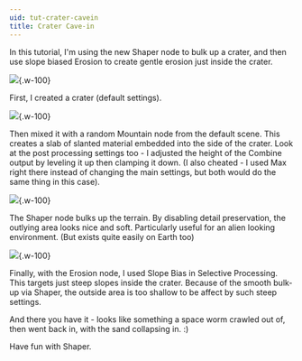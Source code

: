 ```yaml
---
uid: tut-crater-cavein
title: Crater Cave-in
---
```


In this tutorial, I'm using the new Shaper node to bulk up a crater, and then use slope biased Erosion to create gentle erosion just inside the crater.

![](/images/tut/Crater-1.jpg){.w-100}

First, I created a crater (default settings).

![](/images/tut/Crater-2.jpg){.w-100}

Then mixed it with a random Mountain node from the default scene. This creates a slab of slanted material embedded into the side of the crater. Look at the post processing settings too - I adjusted the height of the Combine output by leveling it up then clamping it down. (I also cheated - I used Max right there instead of changing the main settings, but both would do the same thing in this case).

![](/images/tut/Crater-3.jpg){.w-100}

The Shaper node bulks up the terrain. By disabling detail preservation, the outlying area looks nice and soft. Particularly useful for an alien looking environment. (But exists quite easily on Earth too)

![](/images/tut/Crater-4.jpg){.w-100}

Finally, with the Erosion node, I used Slope Bias in Selective Processing. This targets just steep slopes inside the crater. Because of the smooth bulk-up via Shaper, the outside area is too shallow to be affect by such steep settings.

And there you have it - looks like something a space worm crawled out of, then went back in, with the sand collapsing in. :) 

Have fun with Shaper.